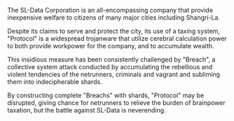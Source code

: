 The SL-Data Corporation is an all-encompassing company that provide inexpensive welfare to citizens of many major cities including Shangri-La.

Despite its claims to serve and protect the city, its use of a taxing system, "Protocol" is a widespread trojanware that utilize cerebral calculation power to both provide workpower for the company, and to accumulate wealth.

This insidious measure has been consistently challenged by "Breach", a collective system attack conducted by accumulating the rebellious and violent tendencies of the netrunners, criminals and vagrant and subliming them into indecipherable shards.

By constructing complete "Breachs" with shards, "Protocol" may be disrupted, giving chance for netrunners to relieve the burden of brainpower taxation, but the battle against SL-Data is neverending.
